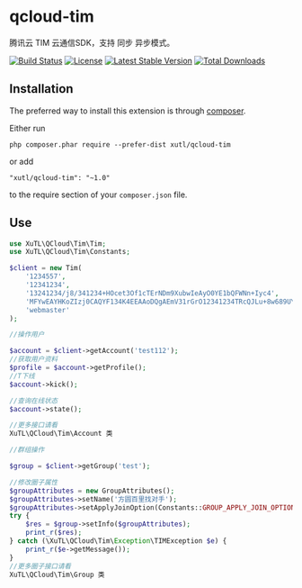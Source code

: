 # qcloud-tim

腾讯云 TIM 云通信SDK，支持 同步 异步模式。

[![Build Status](https://travis-ci.org/xutl/qcloud-tim.svg?branch=master)](https://travis-ci.org/xutl/qcloud-tim)
[![License](https://poser.pugx.org/xutl/qcloud-tim/license.svg)](https://packagist.org/packages/xutl/qcloud-tim)
[![Latest Stable Version](https://poser.pugx.org/xutl/qcloud-tim/v/stable.png)](https://packagist.org/packages/xutl/qcloud-tim)
[![Total Downloads](https://poser.pugx.org/xutl/qcloud-tim/downloads.png)](https://packagist.org/packages/xutl/qcloud-tim)


## Installation

The preferred way to install this extension is through [composer](http://getcomposer.org/download/).

Either run

```
php composer.phar require --prefer-dist xutl/qcloud-tim
```

or add

```
"xutl/qcloud-tim": "~1.0"
```

to the require section of your `composer.json` file.

## Use

```php
use XuTL\QCloud\Tim\Tim;
use XuTL\QCloud\Tim\Constants;

$client = new Tim(
    '1234557',
    '12341234',
    '13241234/j8/341234+HOcet3Of1cTErNDm9XubwIeAyO0YE1bQFWNn+Iyc4',
    'MFYwEAYHKoZIzj0CAQYF134K4EEAAoDQgAEmV31rGrO12341234TRcQJLu+8w689UYMxsZE06WUKwEQCCwCBh6PhznHrdzn9XExKzQ5vV7m8CHgMjtGBNW0BVjZ/iMnOA==',
    'webmaster'
);

//操作用户

$account = $client->getAccount('test112');
//获取用户资料
$profile = $account->getProfile();
//T下线
$account->kick();

//查询在线状态
$account->state();

//更多接口请看 
XuTL\QCloud\Tim\Account 类

//群组操作

$group = $client->getGroup('test');

//修改圈子属性
$groupAttributes = new GroupAttributes();
$groupAttributes->setName('方圆百里找对手');
$groupAttributes->setApplyJoinOption(Constants::GROUP_APPLY_JOIN_OPTION_FREE_ACCESS);
try {
    $res = $group->setInfo($groupAttributes);
    print_r($res);
} catch (\XuTL\QCloud\Tim\Exception\TIMException $e) {
    print_r($e->getMessage());
}
//更多圈子接口请看 
XuTL\QCloud\Tim\Group 类
```

